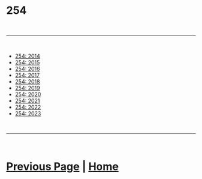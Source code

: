 # 254

<br>

***

<br>

- [254: 2014](https://media.team254.com/resources/Team_254_Tech_Binder_2014.pdf254)
- [254: 2015](https://media.team254.com/resources/Team_254_Tech_Binder_2015.pdf254)
- [254: 2016](https://media.team254.com/2016/05/97d107e6-technicalBinder2016.pdf254)
- [254: 2017](https://media.team254.com/2017/09/964207d8-technicalBinder2017.pdf254)
- [254: 2018](https://media.team254.com/2018/07/8fda07af-2018-Techbinder.pdf254)
- [254: 2019](https://media.team254.com/resources/Team_254_Tech_Binder_2019.pdf254)
- [254: 2020](https://media.team254.com/2021/07/959307c8-Team-254-Tech-Binder-2020.pdf254)
- [254: 2021](https://docs.google.com/presentation/d/1buz00ZFuwzW4XMRfJ2HSnYIixsR8YgIltE6SkM7Hc1w/edit?usp=sharing254)
- [254: 2022](https://media.team254.com/2022/10/8f2407a5-Team_254_Tech_Binder_2022.pdf)
- [254: 2023](https://media.team254.com/2023/10/90bc07c6-2023-Tech-Binder-V6.pdf)

<br>

***

<br>

# [Previous Page](./index.md) | [Home](https://docs.lynkrobotics.org/)
